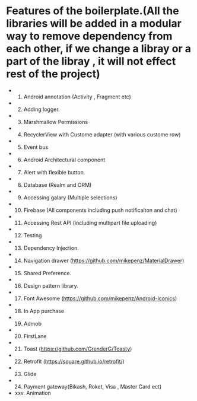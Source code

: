 # Features of the boilerplate.(All the libraries will be added in a modular way to remove dependency from each other, if we change a libray or a part of the libray , it will not effect rest of the project)

* 1. Android annotation (Activity , Fragment etc)
* 2. Adding logger.
* 3. Marshmallow Permissions 
* 4. RecyclerView with Custome adapter (with various custome row)
* 5. Event bus
* 6. Android Architectural component
* 7. Alert with flexible button.
* 8. Database (Realm and ORM)
* 9. Accessing galary (Multiple selections)
* 10. Firebase (All components including push notificaiton and chat)
* 11. Accessing Rest API (including multipart file uploading)
* 12. Testing
* 13. Dependency Injection.
* 14. Navigation drawer (https://github.com/mikepenz/MaterialDrawer)
* 15. Shared Preference.
* 16. Design pattern library.
* 17. Font Awesome (https://github.com/mikepenz/Android-Iconics)
* 18. In App purchase
* 19. Admob
* 20. FirstLane
* 21. Toast (https://github.com/GrenderG/Toasty)
* 22. Retrofit (https://square.github.io/retrofit/)
* 23. Glide
* 24. Payment gateway(Bikash, Roket, Visa , Master Card ect)
* xxv. Animation


